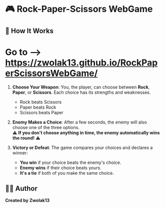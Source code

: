 # 🎮 Rock-Paper-Scissors WebGame

## 🚀 **How It Works**

# **Go to -->** https://zwolak13.github.io/RockPaperScissorsWebGame/

1. **Choose Your Weapon**: You, the player, can choose between **Rock**, **Paper**, or **Scissors**. Each choice has its strengths and weaknesses.
    - Rock beats Scissors 
    - Paper beats Rock 
    - Scissors beats Paper 

2. **Enemy Makes a Choice**: After a few seconds, the enemy will also choose one of the three options.  
   ⚠️ **If you don't choose anything in time, the enemy automatically wins the round!** ⚠️

3. **Victory or Defeat**: The game compares your choices and declares a winner:
    - **You win** if your choice beats the enemy's choice.
    - **Enemy wins** if their choice beats yours.
    - **It's a tie** if both of you make the same choice.
## 🧑‍💻 **Author**  
**Created by Zwolak13**  
